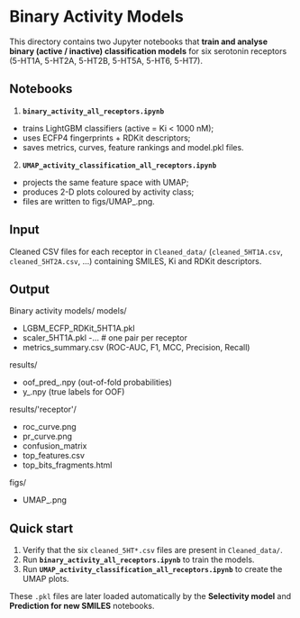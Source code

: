 Binary Activity Models 
==========================================

This directory contains two Jupyter notebooks that **train and analyse binary (active / inactive) classification models** for six serotonin receptors (5-HT1A, 5-HT2A, 5-HT2B, 5-HT5A, 5-HT6, 5-HT7).

Notebooks
---------
1. **`binary_activity_all_receptors.ipynb`**
* trains LightGBM classifiers (active = Ki < 1000 nM);
* uses ECFP4 fingerprints + RDKit descriptors;
* saves metrics, curves, feature rankings and model.pkl files.

2. **`UMAP_activity_classification_all_receptors.ipynb`**
* projects the same feature space with UMAP;
* produces 2-D plots coloured by activity class;
* files are written to figs/UMAP_<receptor>.png.



Input
-----

Cleaned CSV files for each receptor in `Cleaned_data/`
(`cleaned_5HT1A.csv`, `cleaned_5HT2A.csv`, …) containing SMILES, Ki and
RDKit descriptors.

Output
------
Binary activity models/ models/
- LGBM_ECFP_RDKit_5HT1A.pkl
- scaler_5HT1A.pkl
-… # one pair per receptor
- metrics_summary.csv (ROC-AUC, F1, MCC, Precision, Recall)
  
results/
- oof_pred_<receptor>.npy (out-of-fold probabilities)
- y_<receptor>.npy (true labels for OOF)

results/'receptor'/
- roc_curve.png
- pr_curve.png
- confusion_matrix
- top_features.csv
- top_bits_fragments.html
  
figs/
- UMAP_<receptor>.png

Quick start
-----------

1. Verify that the six `cleaned_5HT*.csv` files are present in `Cleaned_data/`.   
2. Run **`binary_activity_all_receptors.ipynb`** to train the models.
3. Run **`UMAP_activity_classification_all_receptors.ipynb`** to create the UMAP plots.

   
These `.pkl` files are later loaded automatically by the **Selectivity model**
and **Prediction for new SMILES** notebooks.
